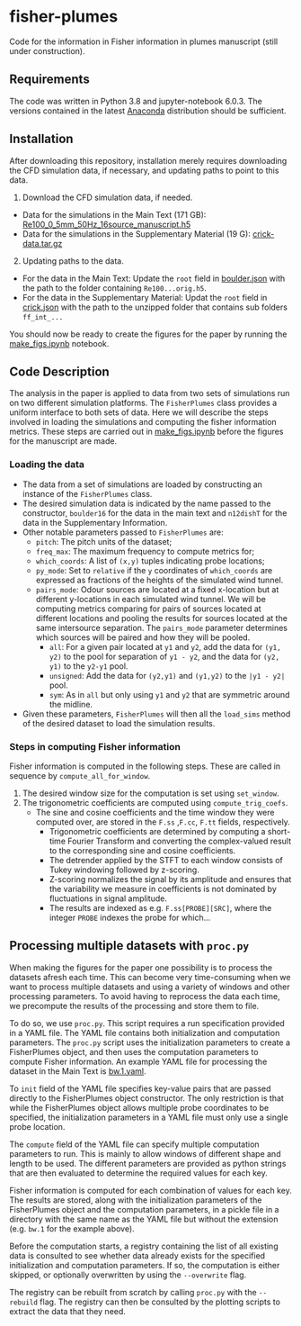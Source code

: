 # fisher-plumes
Code for the information in Fisher information in plumes manuscript (still under construction).
## Requirements
The code was written in Python 3.8 and jupyter-notebook 6.0.3. The versions contained in the latest [Anaconda](anaconda.com) distribution should be sufficient.

## Installation
After downloading this repository, installation merely requires downloading the CFD simulation data, if necessary, and updating paths to point to this data.

1. Download the CFD simulation data, if needed.
- Data for the simulations in the Main Text (171 GB): [Re100_0_5mm_50Hz_16source_manuscript.h5](https://www.dropbox.com/s/p3bbuq4r84nrrr2/Re100_0_5mm_50Hz_16source_manuscript.h5?dl=0)
- Data for the simulations in the Supplementary Material (19 G): [crick-data.tar.gz](https://www.dropbox.com/s/4t2h3dg11oq14vg/crick-data.tar.gz?dl=0)
2. Updating paths to the data.
- For the data in the Main Text: Update the `root` field in [boulder.json](boulder.json) with the path to the folder containing `Re100...orig.h5`.
- For the data in the Supplementary Material: Updat the `root` field in [crick.json](crick.json) with the path to the unzipped folder that contains sub folders `ff_int_...`

You should now be ready to create the figures for the paper by running  the [make_figs.ipynb](make_figs.ipynb) notebook.

## Code Description
The analysis in the paper is applied to data from two sets of simulations run on two different simulation platforms.
The `FisherPlumes` class provides a uniform interface to both sets of data.
Here we will describe the steps involved in loading the simulations and computing the fisher information metrics.
These steps are carried out in [make_figs.ipynb](make_figs.ipynb) before the figures for the manuscript are made.
### Loading the data
- The data from a set of simulations are loaded by constructing an instance of the `FisherPlumes` class.
- The desired simulation data is indicated by the name passed to the constructor, `boulder16` for the data in the main text and `n12dishT` for the data in the Supplementary Information.
- Other notable parameters passed to `FisherPlumes` are:
  - `pitch`: The pitch units of the dataset;
  - `freq_max`: The maximum frequency to compute metrics for;
  - `which_coords`: A list of `(x,y)` tuples indicating probe locations;
  - `py_mode`: Set to `relative` if the `y` coordinates of `which_coords` are expressed as fractions of the heights of the simulated wind tunnel.
  - `pairs_mode`: Odour sources are located at a fixed x-location but at different y-locations in each simulated wind tunnel. We will be computing metrics comparing for pairs of sources located at different locations and pooling the results for sources located at the same intersource separation. The `pairs_mode` parameter determines which sources will be paired and how they will be pooled.
	- `all`: For a given pair located at `y1` and `y2`, add the data for `(y1, y2)` to the pool for separation of `y1 - y2`, and the data for `(y2, y1)` to the `y2-y1` pool.
	- `unsigned`: Add the data for `(y2,y1)` and `(y1,y2)` to the `|y1 - y2|` pool.
	- `sym`: As in `all` but only using `y1` and `y2` that are symmetric around the midline.
- Given these parameters, `FisherPlumes` will then all the `load_sims` method of the desired dataset to load the simulation results.

### Steps in computing Fisher information
Fisher information is computed in the following steps. These are called in sequence by `compute_all_for_window`.
1. The desired window size for the computation is set using `set_window`.
2. The trigonometric coefficients are computed using `compute_trig_coefs`.
   - The sine and cosine coefficients and the time window they were computed over, are stored in the `F.ss` ,`F.cc`, `F.tt` fields, respectively. 
     - Trigonometric coefficients are determined by computing a short-time Fourier Transform and converting the complex-valued result to the corresponding sine and cosine coefficients.
	 - The detrender applied by the STFT to each window consists of Tukey windowing followed by z-scoring.
     - Z-scoring normalizes the signal by its amplitude and ensures that the variability we measure in coefficients is not dominated by fluctuations in signal amplitude.
	 - The results are indexed as e.g. `F.ss[PROBE][SRC]`, where the integer `PROBE` indexes the probe for which...
   
## Processing multiple datasets with `proc.py`
When making the figures for the paper one possibility is to process the datasets afresh each time. This can become very time-consuming when we want to process 
multiple datasets and using a variety of windows and other processing parameters.
To avoid having to reprocess the data each time, we precompute the results of the processing and store them to file. 

To do so, we use `proc.py`. This script requires a run specification provided
in a YAML file. The YAML file contains both initialization and computation parameters.
The `proc.py` script uses the initialization parameters to create a FisherPlumes object, and then uses the computation parameters to compute Fisher information.
An example YAML file for processing the dataset in the Main Text is [bw.1.yaml](./proc/bw.1.yaml). 

To `init` field of the YAML file specifies key-value pairs that are passed directly to the FisherPlumes object constructor. The only restriction is that while the FisherPlumes object allows multiple probe coordinates to be specified, the initialization parameters in a YAML file must only use a single probe location.

The `compute` field of the YAML file can specify multiple computation parameters to run. This is mainly to allow windows of different shape and length to be used. The different parameters are provided as python strings that are then evaluated to determine the required values for each key. 

Fisher information is computed for each combination of values for each key. The results are stored, along with the initialization parameters of the FisherPlumes object and the computation parameters, in a pickle file in a directory with the same name as the YAML file but without the extension (e.g. `bw.1` for the example above).

Before the computation starts, a registry containing the list of all existing data is consulted to see whether data already exists for the specified initialization and computation parameters. If so, the computation is either skipped, or optionally overwritten by using the `--overwrite` flag.

The registry can be rebuilt from scratch by calling `proc.py` with the `--rebuild` flag. The registry can then be consulted by the plotting scripts to extract the data that they need.